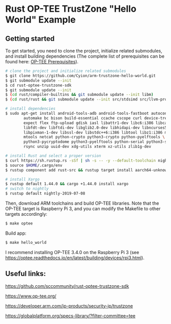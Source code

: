 # Rust OP-TEE TrustZone "Hello World" Example

## Getting started

To get started, you need to clone the project, initialize related submodules,
and install building dependencies (The complete list of prerequisites can be found here: [OP-TEE Prerequisites](https://optee.readthedocs.io/en/latest/building/prerequisites.html)).

``` sh
# clone the project and initialize related submodules
$ git clone https://github.com/Cyion/arm-trustzone-hello-world.git
$ git submodule update --init
$ cd rust-optee-trustzone-sdk
$ git submodule update --init
$ (cd rust/compiler-builtins && git submodule update --init libm)
$ (cd rust/rust && git submodule update --init src/stdsimd src/llvm-project)

# install dependencies
$ sudo apt-get install android-tools-adb android-tools-fastboot autoconf \
        automake bc bison build-essential ccache cscope curl device-tree-compiler \
        expect flex ftp-upload gdisk iasl libattr1-dev libc6:i386 libcap-dev \
        libfdt-dev libftdi-dev libglib2.0-dev libhidapi-dev libncurses5-dev \
        libpixman-1-dev libssl-dev libstdc++6:i386 libtool libz1:i386 make \
        mtools netcat python-crypto python3-crypto python-pyelftools \
        python3-pycryptodome python3-pyelftools python-serial python3-serial \
        rsync unzip uuid-dev xdg-utils xterm xz-utils zlib1g-dev

# install Rust and select a proper version
$ curl https://sh.rustup.rs -sSf | sh -s -- -y --default-toolchain nightly-2019-07-08
$ source $HOME/.cargo/env
$ rustup component add rust-src && rustup target install aarch64-unknown-linux-gnu arm-unknown-linux-gnueabihf

# install Xargo
$ rustup default 1.44.0 && cargo +1.44.0 install xargo
# switch to nightly
$ rustup default nightly-2019-07-08
```

Then, download ARM toolchains and build OP-TEE libraries. Note that the OP-TEE
target is Raspberry Pi 3, and you can modify the Makefile to other targets accordingly:

``` sh
$ make optee
```

Build app:

``` sh
$ make hello_world
```

I recommend installing OP-TEE 3.4.0 on the Raspberry Pi 3
(see https://optee.readthedocs.io/en/latest/building/devices/rpi3.html).

## Useful links:

https://github.com/sccommunity/rust-optee-trustzone-sdk

https://www.op-tee.org/

https://developer.arm.com/ip-products/security-ip/trustzone

https://globalplatform.org/specs-library/?filter-committee=tee
